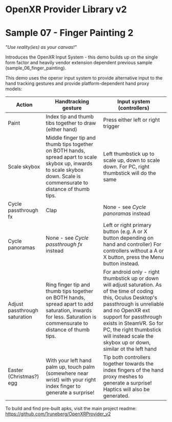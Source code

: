 # OpenXR Provider Library v2
# Sample 07 - Finger Painting 2

*"Use reality(ies) as your canvas!"*

Introduces the OpenXR Input System - this demo builds up on the single form factor and heavily vendor extension dependent previous sample (sample_06_finger_painting).

This demo uses the openxr input system to provide alternative input to the hand tracking gestures and provide platform-dependent hand proxy models:

| **Action**                    | **Handtracking gesture**                                                                                                                                                   | **Input system (controllers)**                                                                                                                                                                                                                                                                                     |
|-------------------------------|----------------------------------------------------------------------------------------------------------------------------------------------------------------------------|--------------------------------------------------------------------------------------------------------------------------------------------------------------------------------------------------------------------------------------------------------------------------------------------------------------------|
| Paint                         | Index tip and thumb tibs together to draw (either hand)                                                                                                                    | Press either left or right trigger                                                                                                                                                                                                                                                                                 |
| Scale skybox                  | Middle finger tip and thumb tips together on BOTH hands,  spread apart to scale skybox up, inwards to scale skybox down.  Scale is commensurate to distance of thumb tips. | Left thumbstick up to scale up, down to scale down. For PC, right thumbstick will do the same                                                                                                                                                                                                                      |
| Cycle passthrough fx          | Clap                                                                                                                                                                       | None - see *Cycle panoramas* instead                                                                                                                                                                                                                                                                               |
| Cycle panoramas               | None - see *Cycle passthrough fx* instead                                                                                                                                  | Left or right primary button (e.g. A or X button depending on hand and controller)  For controllers without a A or X button, press the Menu button instead.                                                                                                                                                        |
| Adjust passthrough saturation | Ring finger tip and thumb tips together on BOTH hands,  spread apart to add saturation, inwards for less.  Saturation is commensurate to distance of thumb tips.           | For android only - right thumbstick up or down will adjust saturation. As of the time of coding this,  Oculus Desktop's passthrough is unreliable and no OpenXR ext support for passthrough exists in SteamVR.  So for PC, the right thumbstick will instead scale the skybox up or down, similar ot the left hand |
| Easter (Christmas?) egg       | With your left hand palm up, touch palm (somewhere near wrist) with your right index finger to generate a surprise!                                                        | Tip both controllers together towards the index fingers of the hand proxy meshes to generate a surprise! Haptics will also be generated.                                                                                                                                                                           |

To build and find pre-built apks, visit the main project readme: https://github.com/1runeberg/OpenXRProvider_v2
